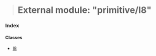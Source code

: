 > # External module: "primitive/I8"

### Index

#### Classes

* [I8](../classes/_primitive_i8_.i8.md)